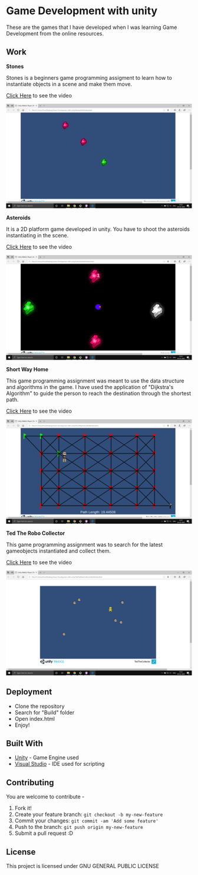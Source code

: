 # Game Development with unity

These are the games that I have developed when I was learning Game Development from the online resources.

## Work 

**Stones**

Stones is a beginners game programming assigment to learn how to instantiate objects in a scene and make them move.


[Click Here](https://www.youtube.com/watch?v=xg2jqycfMwk) to see the video



![img](https://github.com/pkunjam/Game-Development-with-unity/blob/master/ss/stones.png)


**Asteroids**

It is a 2D platform game developed in unity. You have to shoot the asteroids instantiating in the scene.


[Click Here](https://www.youtube.com/watch?v=flz3L7a7FEQ) to see the video 



![img](https://github.com/pkunjam/Game-Development-with-unity/blob/master/ss/ast.png)


**Short Way Home**

This game programming assignment was meant to use the data structure and algorithms in the game. I have used the application of "Dijkstra's Algorithm" to guide the person to reach the destination through the shortest path.


[Click Here](https://www.youtube.com/watch?v=p8ba4fzK7aQ) to see the video



![img](https://github.com/pkunjam/Game-Development-with-unity/blob/master/ss/short.png)


**Ted The Robo Collector**

This game programming assignment was to search for the latest gameobjects instantiated and collect them.


[Click Here](https://www.youtube.com/watch?v=hn1Ios_QVBM) to see the video



![img](https://github.com/pkunjam/Game-Development-with-unity/blob/master/ss/ted.png)


## Deployment

* Clone the repository
* Search for "Build" folder
* Open index.html
* Enjoy!

## Built With

* [Unity](https://unity.com/) - Game Engine used
* [Visual Studio](https://visualstudio.microsoft.com/) - IDE used for scripting

## Contributing

You are welcome to contribute -

1. Fork it!
2. Create your feature branch: `git checkout -b my-new-feature`
3. Commit your changes: `git commit -am 'Add some feature'`
4. Push to the branch: `git push origin my-new-feature`
5. Submit a pull request :D

## License

This project is licensed under GNU GENERAL PUBLIC LICENSE
